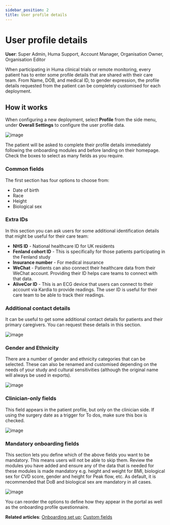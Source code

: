 ```yaml
---
sidebar_position: 2
title: User profile details 
---
```

# User profile details
**User**: Super Admin, Huma Support, Account Manager, Organisation Owner, Organisation Editor

When participating in Huma clinical trials or remote monitoring, every patient has to enter some profile details that are shared with their care team. From Name, DOB, and medical ID, to gender expression, the profile details requested from the patient can be completely customised for each deployment. 
## How it works

When configuring a new deployment, select **Profile** from the side menu, under **Overall Settings** to configure the user profile data.

![image](https://user-images.githubusercontent.com/110832367/183859096-0ef27bca-f9ad-465f-94c1-3c902ecabc2c.png)

The patient will be asked to complete their profile details immediately following the onboarding modules and before landing on their homepage. Check the boxes to select as many fields as you require. 

### Common fields 
The first section has four options to choose from: 
- Date of birth
- Race
- Height 
- Biological sex 

### Extra IDs
In this section you can ask users for some additional identification details that might be useful for their care team:
- **NHS ID** - National healthcare ID for UK residents
- **Fenland cohort ID** - This is specifically for those patients participating in the Fenland study
- **Insurance number** - For medical insurance
- **WeChat** - Patients can also connect their healthcare data from their WeChat account. Providing their ID helps care teams to connect with that data.
- **AliveCor ID** - This is an ECG device that users can connect to their account via Kardia to provide readings. The user ID is useful for their care team to be able to track their readings.

### Additional contact details
It can be useful to get some additional contact details for patients and their primary caregivers. You can request these details in this section.

![image](https://user-images.githubusercontent.com/110832367/183859481-999207cc-50b1-4514-9d8b-fd83eb67a872.png)

### Gender and Ethnicity
There are a number of gender and ethnicity categories that can be selected. These can also be renamed and customised depending on the needs of your study and cultural sensitivities (although the original name will always be used in exports).

![image](https://user-images.githubusercontent.com/110832367/183859392-988ec1f2-1a67-4479-9bc0-00327faaa0ca.png)

### Clinician-only fields
This field appears in the patient profile, but only on the clinician side. If using the surgery date as a trigger for To dos, make sure this box is checked.

![image](https://user-images.githubusercontent.com/110832367/183859779-d2f93a1b-3894-4045-9555-d2230f205bce.png)

### Mandatory onboarding fields
This section lets you define which of the above fields you want to be mandatory. This means users will not be able to skip them. Review the modules you have added and ensure any of the data that is needed for these modules is made mandatory e.g. height and weight for BMI, biological sex for CVD score, gender and height for Peak flow, etc. As default, it is recommended that DoB and biological sex are mandatory in all cases.

![image](https://user-images.githubusercontent.com/110832367/183859314-7f446c4d-6e44-4887-a014-5989d3452efa.png)

You can reorder the options to define how they appear in the portal as well as the onboarding profile questionnaire.

**Related articles**: [Onboarding set up](https://github.com/huma-engineering/huma-docs/blob/bc4b009dfc136ebe1d66f12eb214e5ba74609f7c/data-collection/AdminPortal/Managing%20Deployments/Configuring%20the%20user%20onboarding/Onboarding%20setup.md); [Custom fields](https://github.com/huma-engineering/huma-docs/blob/430ecccefa8fbbeadb2877bfdafde238d487ccd3/data-collection/AdminPortal/Managing%20Deployments/Configuring%20the%20user%20profile/Custom%20fields.md)
